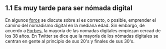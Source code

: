 ## 1.1 Es muy tarde para ser nómada digital

En algunos
[foros](https://nomadlist.com/forum/t/is-it-too-late-to-become-a-digital-nomad-at-40/4750)
se discute sobre si es correcto, o posible, emprender el camino del
nomadismo digital en la mediana edad. Sin embargo, de acuerdo a
[Forbes](https://www.forbes.com/sites/elainepofeldt/2018/08/30/digital-nomadism-goes-mainstream/),
la mayoría de las nomadas digitales empiezan cercad de los 38 años. En
Twitter se dice que la mayoría de los nómadas digitales se centran en
gente al principio de sus 20\'s y finales de sus 30\'s.

